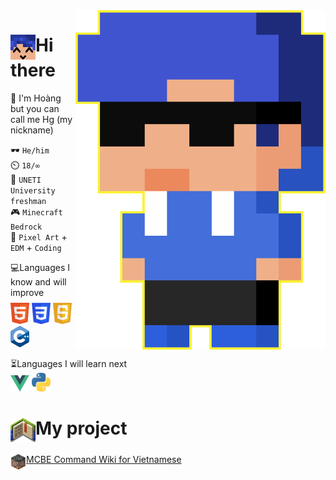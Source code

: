 <img src="img/hg_pixel.png" align="right" width="400px">

# <img src="img/hg_smile.png" align="top" width="40px">Hi there
💬 I'm Hoàng but you can call me Hg (my nickname)

🕶️ `He/him`<br>
⏲️ `18/∞`<br>
🧠 `UNETI University freshman`<br>
🎮 `Minecraft Bedrock`<br>
💙 `Pixel Art` + `EDM` + `Coding`

💻Languages I know and will improve<br>
<img src="img/html.png" width="30px">
<img src="img/css.png" width="30px">
<img src="img/js.png" width="30px">
<img src="img/cpp.png" width="30px">

⏳Languages I will learn next<br>
<img src="img/vue.png" width="30px">
<img src="img/python.png" width="30px">

# <img src="img/project.png" align="top" width="40px">My project
<img src="img/logo_wiki.png" align="top" width="25px">[MCBE Command Wiki for Vietnamese](https://github.com/HgVN23/HgVN23.github.io)
